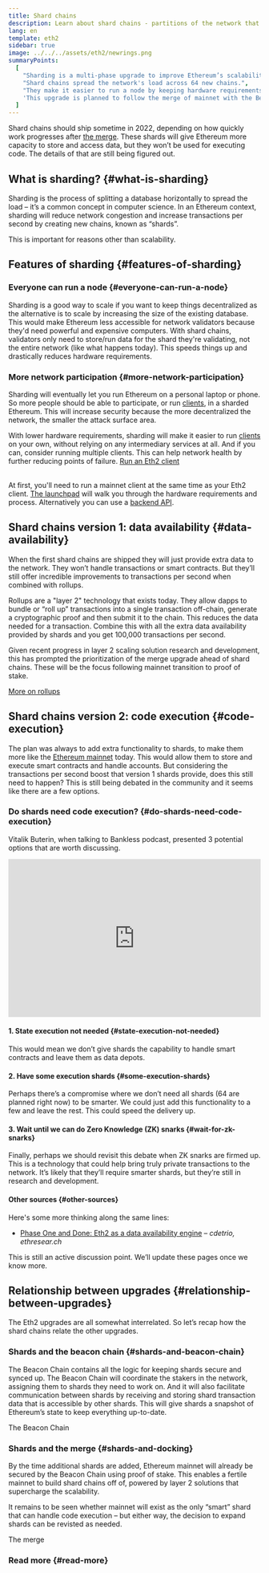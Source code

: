 ```yaml
---
title: Shard chains
description: Learn about shard chains - partitions of the network that give Ethereum more transaction capacity and make it easier to run.
lang: en
template: eth2
sidebar: true
image: ../../../assets/eth2/newrings.png
summaryPoints:
  [
    "Sharding is a multi-phase upgrade to improve Ethereum’s scalability and capacity.",
    "Shard chains spread the network's load across 64 new chains.",
    "They make it easier to run a node by keeping hardware requirements low.",
    'This upgrade is planned to follow the merge of mainnet with the Beacon Chain.',
  ]
---
```


<UpgradeStatus date="~2022">
    Shard chains should ship sometime in 2022, depending on how quickly work progresses after <a href="/eth2/merge/">the merge</a>. These shards will give Ethereum more capacity to store and access data, but they won’t be used for executing code. The details of that are still being figured out.
</UpgradeStatus>

## What is sharding? {#what-is-sharding}

Sharding is the process of splitting a database horizontally to spread the load – it’s a common concept in computer science. In an Ethereum context, sharding will reduce network congestion and increase transactions per second by creating new chains, known as “shards”.

This is important for reasons other than scalability.

## Features of sharding {#features-of-sharding}

### Everyone can run a node {#everyone-can-run-a-node}

Sharding is a good way to scale if you want to keep things decentralized as the alternative is to scale by increasing the size of the existing database. This would make Ethereum less accessible for network validators because they'd need powerful and expensive computers. With shard chains, validators only need to store/run data for the shard they're validating, not the entire network (like what happens today). This speeds things up and drastically reduces hardware requirements.

### More network participation {#more-network-participation}

Sharding will eventually let you run Ethereum on a personal laptop or phone. So more people should be able to participate, or run [clients](/developers/docs/nodes-and-clients/), in a sharded Ethereum. This will increase security because the more decentralized the network, the smaller the attack surface area.

With lower hardware requirements, sharding will make it easier to run [clients](/developers/docs/nodes-and-clients/) on your own, without relying on any intermediary services at all. And if you can, consider running multiple clients. This can help network health by further reducing points of failure. [Run an Eth2 client](/eth2/get-involved/)

<br />

<InfoBanner isWarning={true}>
  At first, you'll need to run a mainnet client at the same time as your Eth2 client. <a href="https://launchpad.ethereum.org" target="_blank">The launchpad</a> will walk you through the hardware requirements and process. Alternatively you can use a <a href="/en/developers/docs/apis/backend/#available-libraries">backend API</a>.
</InfoBanner>

## Shard chains version 1: data availability {#data-availability}

When the first shard chains are shipped they will just provide extra data to the network. They won’t handle transactions or smart contracts. But they’ll still offer incredible improvements to transactions per second when combined with rollups.

Rollups are a "layer 2" technology that exists today. They allow dapps to bundle or “roll up” transactions into a single transaction off-chain, generate a cryptographic proof and then submit it to the chain. This reduces the data needed for a transaction. Combine this with all the extra data availability provided by shards and you get 100,000 transactions per second.

<InfoBanner isWarning={false}>
  Given recent progress in layer 2 scaling solution research and development, this has prompted the prioritization of the merge upgrade ahead of shard chains. These will be the focus following mainnet transition to proof of stake.

  [More on rollups](/developers/docs/scaling/layer-2-rollups/)
</InfoBanner>

## Shard chains version 2: code execution {#code-execution}

The plan was always to add extra functionality to shards, to make them more like the [Ethereum mainnet](/glossary/#mainnet) today. This would allow them to store and execute smart contracts and handle accounts. But considering the transactions per second boost that version 1 shards provide, does this still need to happen? This is still being debated in the community and it seems like there are a few options.

### Do shards need code execution? {#do-shards-need-code-execution}

Vitalik Buterin, when talking to Bankless podcast, presented 3 potential options that are worth discussing.

<iframe width="100%" height="315" src="https://www.youtube.com/embed/-R0j5AMUSzA?start=5841" frameborder="0" allow="accelerometer; autoplay; clipboard-write; encrypted-media; gyroscope; picture-in-picture" allowfullscreen></iframe>

#### 1. State execution not needed {#state-execution-not-needed}

This would mean we don’t give shards the capability to handle smart contracts and leave them as data depots.

#### 2. Have some execution shards {#some-execution-shards}

Perhaps there’s a compromise where we don’t need all shards (64 are planned right now) to be smarter. We could just add this functionality to a few and leave the rest. This could speed the delivery up.

#### 3. Wait until we can do Zero Knowledge (ZK) snarks {#wait-for-zk-snarks}

Finally, perhaps we should revisit this debate when ZK snarks are firmed up. This is a technology that could help bring truly private transactions to the network. It’s likely that they’ll require smarter shards, but they’re still in research and development.

#### Other sources {#other-sources}

Here's some more thinking along the same lines:

- [Phase One and Done: Eth2 as a data availability engine](https://ethresear.ch/t/phase-one-and-done-eth2-as-a-data-availability-engine/5269/8) – _cdetrio, ethresear.ch_

This is still an active discussion point. We’ll update these pages once we know more.

## Relationship between upgrades {#relationship-between-upgrades}

The Eth2 upgrades are all somewhat interrelated. So let’s recap how the shard chains relate the other upgrades.

### Shards and the beacon chain {#shards-and-beacon-chain}

The Beacon Chain contains all the logic for keeping shards secure and synced up. The Beacon Chain will coordinate the stakers in the network, assigning them to shards they need to work on. And it will also facilitate communication between shards by receiving and storing shard transaction data that is accessible by other shards. This will give shards a snapshot of Ethereum’s state to keep everything up-to-date.

<ButtonLink to="/eth2/beacon-chain/">The Beacon Chain</ButtonLink>

### Shards and the merge {#shards-and-docking}

By the time additional shards are added, Ethereum mainnet will already be secured by the Beacon Chain using proof of stake. This enables a fertile mainnet to build shard chains off of, powered by layer 2 solutions that supercharge the scalability. 

It remains to be seen whether mainnet will exist as the only “smart” shard that can handle code execution – but either way, the decision to expand shards can be revisted as needed.

<ButtonLink to="/eth2/merge/">The merge</ButtonLink>

<Divider />

### Read more {#read-more}

<Eth2ShardChainsList />

